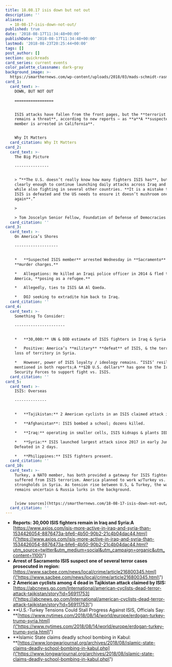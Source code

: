 ```yaml
---
title: 18.08.17 isis down but not out
description: ''
aliases:
  - 18-08-17-isis-down-not-out/
published: true
date: '2018-08-17T11:34:48+00:00'
publishDate: '2018-08-17T11:34:48+00:00'
lastmod: '2018-08-23T20:25:44+00:00'
tags: []
post_author: []
section: quickreads
card_series: current events
color_palette_classname: dark-gray
background_image: >-
  https://smarthernews.com/wp-content/uploads/2018/03/mads-schmidt-rasmussen-178879-unsplash-scaled.jpg
card_1:
  card_text: >-
    DOWN, BUT NOT OUT

    =================


    ISIS attacks have fallen from the front pages, but the **terrorist group
    remains a threat**, according to new reports — as **a**A **suspected ISIS
    member is arrested in California**.


    Why It Matters
  card_citation: Why It Matters
card_2:
  card_text: >-
    The Big Picture

    ---------------


    > “**The U.S. doesn’t really know how many fighters ISIS has**, but it is
    clearly enough to continue launching daily attacks across Iraq and Syria,
    while also fighting in several other countries. **It is a mistake to think
    ISIS is defeated and the US needs to ensure it doesn’t mushroom once
    again**.”

    > 

    > Tom Joscelyn Senior Fellow, Foundation of Defense of Democracies to SHN
  card_citation: ''
card_3:
  card_text: >-
    On America’s Shores

    -------------------


    *   **Suspected ISIS member** arrested Wednesday in **Sacramento** on
    **murder charges.**

    *   Allegations: He killed an Iraqi police officer in 2014 & fled to
    America, **posing as a refugee.**

    *   Allegedly, ties to ISIS &A Al Qaeda.

    *   DOJ seeking to extradite him back to Iraq.
  card_citation: ''
card_4:
  card_text: >-
    Something To Consider:

    ----------------------


    *   **30,000:** UN & DOD estimate of ISIS fighters in Iraq & Syria alone

    *   Positive: America’s **military** **defeat** of ISIS, & the terrorist’s
    loss of territory in Syria.

    *   However, power of ISIS loyalty / ideology remains. “ISIS’ resilience”
    mentioned in both reports;A **$2B U.S. dollars** has gone to the Iraqi
    Security Forces to support fight vs. ISIS.
  card_citation: ''
card_5:
  card_text: >-
    ISIS: Overseas

    --------------


    *   **Tajikistan:** 2 American cyclists in an ISIS claimed attack in July.

    *   **Afghanistan**: ISIS bombed a school; dozens killed.

    *   **Iraq:** operating in smaller cells, ISIS kidnaps & plants IEDs.

    *   **Syria:** ISIS launched largest attack since 2017 in early June.
    Defeated in 2 days.

    *   **Philippines:** ISIS fighters present.
  card_citation: ''
card_10:
  card_text: >-
    Turkey, a NATO member, has both provided a gateway for ISIS fighters &
    suffered from ISIS terrorism. America planned to work w/Turkey vs. ISIS
    strongholds in Syria. As tension rise between U.S, & Turkey, the way forward
    remains uncertain & Russia lurks in the background.


    [view sources](https://smarthernews.com/18-08-17-isis-down-not-out/)
  card_citation: ''
---
```

*   **Reports: 30,000 ISIS fighters remain in Iraq and Syria:A**  
    [https://www.axios.com/isis-more-active-in-iraq-and-syria-than-1534426054-8876473a-bfe6-4b50-90b2-21c4b04dac44.html](\"https://www.axios.com/isis-more-active-in-iraq-and-syria-than-1534426054-8876473a-bfe6-4b50-90b2-21c4b04dac44.html?utm_source=twitter&utm_medium=social&utm_campaign=organic&utm_content=1100\")
*   **Arrest of Sacramento ISIS suspect one of several terror cases prosecuted in region:**  
    [https://www.sacbee.com/news/local/crime/article216800345.html](\"https://www.sacbee.com/news/local/crime/article216800345.html\")
*   **2 American cyclists among 4 dead in Tajikistan attack claimed by ISIS:**  
    [https://abcnews.go.com/International/american-cyclists-dead-terror-attack-tajikistan/story?id=56911753](\"https://abcnews.go.com/International/american-cyclists-dead-terror-attack-tajikistan/story?id=56911753\")
*   **U.S.-Turkey Tensions Could Stall Progress Against ISIS, Officials Say:  
    **[https://www.nytimes.com/2018/08/14/world/europe/erdogan-turkey-trump-syria.html](\"https://www.nytimes.com/2018/08/14/world/europe/erdogan-turkey-trump-syria.html\")
*   **Islamic State claims deadly school bombing in Kabul:  
    **[https://www.longwarjournal.org/archives/2018/08/islamic-state-claims-deadly-school-bombing-in-kabul.php](\"https://www.longwarjournal.org/archives/2018/08/islamic-state-claims-deadly-school-bombing-in-kabul.php\")